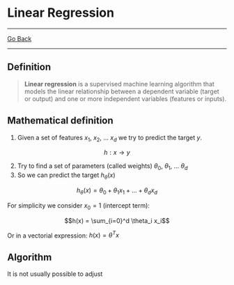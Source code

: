 # Linear Regression
---
[Go Back](UNIOVI/3S2_IntSys/README.md)

---
## Definition

> **Linear regression** is a supervised machine learning algorithm that models the linear relationship between a dependent variable (target or output) and one or more independent variables (features or inputs).

## Mathematical definition

1. Given a set of features $x_1$, $x_2$, ... $x_d$ we try to predict the target $y$.

$$h:x\to y$$

2. Try to find a set of parameters (called weights) $\theta_0$, $\theta_1$, ... $\theta_d$ 
3. So we can predict the target $h_\theta(x)$

$$h_\theta(x) = \theta_0 + \theta_1 x_1 + ... + \theta_d x_d$$

For simplicity we consider $x_0 = 1$ (intercept term):

$$h(x) = \sum_{i=0}^d \theta_i x_i$$

Or in a vectorial expression: $h(x) = \theta^Tx$
## Algorithm
It is not usually possible to adjust